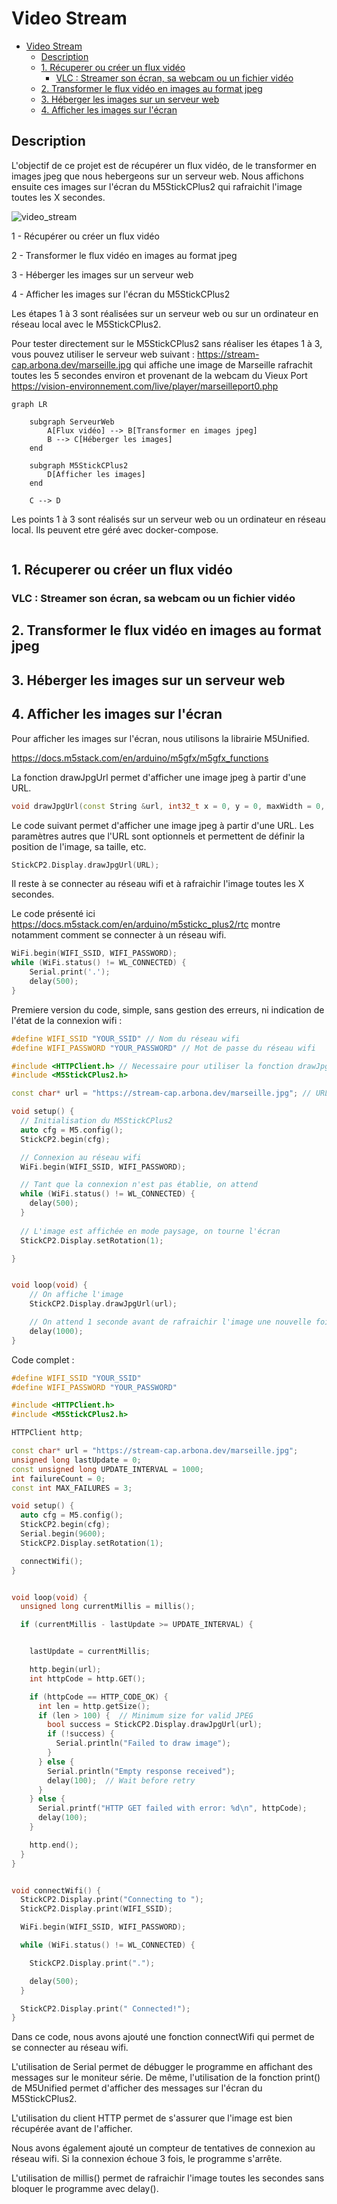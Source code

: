 # Video Stream 


- [Video Stream](#video-stream)
  - [Description](#description)
  - [1. Récuperer ou créer un flux vidéo](#1-récuperer-ou-créer-un-flux-vidéo)
    - [VLC : Streamer son écran, sa webcam ou un fichier vidéo](#vlc--streamer-son-écran-sa-webcam-ou-un-fichier-vidéo)
  - [2. Transformer le flux vidéo en images au format jpeg](#2-transformer-le-flux-vidéo-en-images-au-format-jpeg)
  - [3. Héberger les images sur un serveur web](#3-héberger-les-images-sur-un-serveur-web)
  - [4. Afficher les images sur l'écran](#4-afficher-les-images-sur-lécran)



## Description

L'objectif de ce projet est de récupérer un flux vidéo, de le transformer en images jpeg que nous hebergeons sur un serveur web. Nous affichons ensuite ces images sur l'écran du M5StickCPlus2 qui rafraichit l'image toutes les X secondes.

![video_stream](./example.gif)

1 - Récupérer ou créer un flux vidéo

2 - Transformer le flux vidéo en images au format jpeg

3 - Héberger les images sur un serveur web

4 - Afficher les images sur l'écran du M5StickCPlus2

Les étapes 1 à 3 sont réalisées sur un serveur web ou sur un ordinateur en réseau local avec le M5StickCPlus2.

Pour tester directement sur le M5StickCPlus2 sans réaliser les étapes 1 à 3, vous pouvez utiliser le serveur web suivant : https://stream-cap.arbona.dev/marseille.jpg qui affiche une image de Marseille rafrachit toutes les 5 secondes environ et provenant de la webcam du Vieux Port https://vision-environnement.com/live/player/marseilleport0.php

```mermaid
graph LR

    subgraph ServeurWeb
        A[Flux vidéo] --> B[Transformer en images jpeg]
        B --> C[Héberger les images]
    end
    
    subgraph M5StickCPlus2
        D[Afficher les images]
    end

    C --> D
```

Les points 1 à 3 sont réalisés sur un serveur web ou un ordinateur en réseau local. Ils peuvent etre géré avec docker-compose. 

```yaml
```

## 1. Récuperer ou créer un flux vidéo

### VLC : Streamer son écran, sa webcam ou un fichier vidéo

## 2. Transformer le flux vidéo en images au format jpeg

## 3. Héberger les images sur un serveur web

## 4. Afficher les images sur l'écran

Pour afficher les images sur l'écran, nous utilisons la librairie M5Unified. 

https://docs.m5stack.com/en/arduino/m5gfx/m5gfx_functions

La fonction drawJpgUrl permet d'afficher une image jpeg à partir d'une URL. 

```cpp
void drawJpgUrl(const String &url, int32_t x = 0, y = 0, maxWidth = 0, maxHeight = 0, int32_t offX = 0, int32_t offY = 0, float scale_x = 1.0f, float scale_y = 1.0f, datum_t datum = datum_t::top_left )
```

Le code suivant permet d'afficher une image jpeg à partir d'une URL. Les paramètres autres que l'URL sont optionnels et permettent de définir la position de l'image, sa taille, etc.

```cpp
StickCP2.Display.drawJpgUrl(URL);
```

Il reste à se connecter au réseau wifi et à rafraichir l'image toutes les X secondes. 

Le code présenté ici https://docs.m5stack.com/en/arduino/m5stickc_plus2/rtc montre notamment comment se connecter à un réseau wifi. 

```cpp
WiFi.begin(WIFI_SSID, WIFI_PASSWORD);
while (WiFi.status() != WL_CONNECTED) {
    Serial.print('.');
    delay(500);
}
```

Premiere version du code, simple, sans gestion des erreurs, ni indication de l'état de la connexion wifi :

```cpp
#define WIFI_SSID "YOUR_SSID" // Nom du réseau wifi
#define WIFI_PASSWORD "YOUR_PASSWORD" // Mot de passe du réseau wifi

#include <HTTPClient.h> // Necessaire pour utiliser la fonction drawJpgUrl
#include <M5StickCPlus2.h>

const char* url = "https://stream-cap.arbona.dev/marseille.jpg"; // URL de l'image à afficher

void setup() {
  // Initialisation du M5StickCPlus2
  auto cfg = M5.config();
  StickCP2.begin(cfg);

  // Connexion au réseau wifi
  WiFi.begin(WIFI_SSID, WIFI_PASSWORD);

  // Tant que la connexion n'est pas établie, on attend
  while (WiFi.status() != WL_CONNECTED) {
    delay(500);
  }
  
  // L'image est affichée en mode paysage, on tourne l'écran
  StickCP2.Display.setRotation(1); 

}


void loop(void) {
    // On affiche l'image
    StickCP2.Display.drawJpgUrl(url);

    // On attend 1 seconde avant de rafraichir l'image une nouvelle fois
    delay(1000);
}


```


Code complet :

```cpp
#define WIFI_SSID "YOUR_SSID"
#define WIFI_PASSWORD "YOUR_PASSWORD"

#include <HTTPClient.h>
#include <M5StickCPlus2.h>

HTTPClient http;

const char* url = "https://stream-cap.arbona.dev/marseille.jpg";
unsigned long lastUpdate = 0;
const unsigned long UPDATE_INTERVAL = 1000;
int failureCount = 0;
const int MAX_FAILURES = 3;

void setup() {
  auto cfg = M5.config();
  StickCP2.begin(cfg);
  Serial.begin(9600);
  StickCP2.Display.setRotation(1);

  connectWifi();
}


void loop(void) {
  unsigned long currentMillis = millis();

  if (currentMillis - lastUpdate >= UPDATE_INTERVAL) {


    lastUpdate = currentMillis;

    http.begin(url);
    int httpCode = http.GET();

    if (httpCode == HTTP_CODE_OK) {
      int len = http.getSize();
      if (len > 100) {  // Minimum size for valid JPEG
        bool success = StickCP2.Display.drawJpgUrl(url);
        if (!success) {
          Serial.println("Failed to draw image");
        }
      } else {
        Serial.println("Empty response received");
        delay(100);  // Wait before retry
      }
    } else {
      Serial.printf("HTTP GET failed with error: %d\n", httpCode);
      delay(100);
    }

    http.end();
  }
}


void connectWifi() {
  StickCP2.Display.print("Connecting to ");
  StickCP2.Display.print(WIFI_SSID);

  WiFi.begin(WIFI_SSID, WIFI_PASSWORD);

  while (WiFi.status() != WL_CONNECTED) {

    StickCP2.Display.print(".");

    delay(500);
  }

  StickCP2.Display.print(" Connected!");
}
```

Dans ce code, nous avons ajouté une fonction connectWifi qui permet de se connecter au réseau wifi.

L'utilisation de Serial permet de débugger le programme en affichant des messages sur le moniteur série. De même, l'utilisation de la fonction print() de M5Unified permet d'afficher des messages sur l'écran du M5StickCPlus2.

L'utilisation du client HTTP permet de s'assurer que l'image est bien récupérée avant de l'afficher.

Nous avons également ajouté un compteur de tentatives de connexion au réseau wifi. Si la connexion échoue 3 fois, le programme s'arrête.

L'utilisation de millis() permet de rafraichir l'image toutes les secondes sans bloquer le programme avec delay().